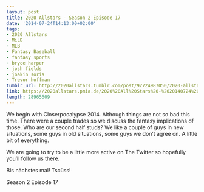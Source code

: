 ```yaml
---
layout: post
title: 2020 Allstars - Season 2 Episode 17
date: '2014-07-24T14:13:00+02:00'
tags:
- 2020 Allstars
- MiLB
- MLB
- Fantasy Baseball
- fantasy sports
- bryce harper
- josh fields
- joakin soria
- Trevor hoffman
tumblr_url: http://2020allstars.tumblr.com/post/92724987050/2020-allstars-season-2-episode-17
link: https://2020allstars.pmia.de/2020%20All%20Stars%20-%2020140724%20-%20Season%202%20Episode%2017%20%2832%29%20-%20Final.mp3
length: 28965609
---
```

We begin with Closerpocalypse 2014.  Although things are not so bad this time.  There were a couple trades so we discuss the fantasy implications of those.  Who are our second half studs?  We like a couple of guys in new situations, some guys in old situations, some guys we don’t agree on.  A little bit of everything.

We are going to try to be a little more active on The Twitter so hopefully you’ll follow us there.

Bis nächstes mal!  Tscüss!

Season 2 Episode 17
